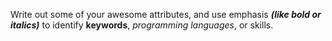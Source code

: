 Write out some of your awesome attributes, and use emphasis _**(like bold or italics)**_ to identify **keywords**, _programming languages_, or skills. 
